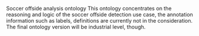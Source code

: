 Soccer offside analysis ontology
This ontology concentrates on the reasoning and logic of the soccer offside detection use case, the annotation information such as labels, definitions are currently not in the consideration. The final ontology version will be industrial level, though. 
